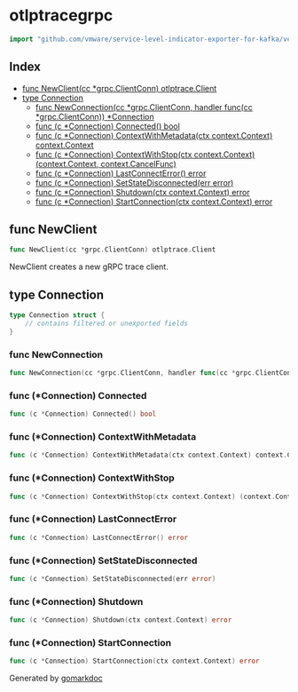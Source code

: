 <!-- Code generated by gomarkdoc. DO NOT EDIT -->

# otlptracegrpc

```go
import "github.com/vmware/service-level-indicator-exporter-for-kafka/vendor/github.com/moby/buildkit/util/tracing/otlptracegrpc"
```

## Index

- [func NewClient(cc *grpc.ClientConn) otlptrace.Client](<#func-newclient>)
- [type Connection](<#type-connection>)
  - [func NewConnection(cc *grpc.ClientConn, handler func(cc *grpc.ClientConn)) *Connection](<#func-newconnection>)
  - [func (c *Connection) Connected() bool](<#func-connection-connected>)
  - [func (c *Connection) ContextWithMetadata(ctx context.Context) context.Context](<#func-connection-contextwithmetadata>)
  - [func (c *Connection) ContextWithStop(ctx context.Context) (context.Context, context.CancelFunc)](<#func-connection-contextwithstop>)
  - [func (c *Connection) LastConnectError() error](<#func-connection-lastconnecterror>)
  - [func (c *Connection) SetStateDisconnected(err error)](<#func-connection-setstatedisconnected>)
  - [func (c *Connection) Shutdown(ctx context.Context) error](<#func-connection-shutdown>)
  - [func (c *Connection) StartConnection(ctx context.Context) error](<#func-connection-startconnection>)


## func NewClient

```go
func NewClient(cc *grpc.ClientConn) otlptrace.Client
```

NewClient creates a new gRPC trace client.

## type Connection

```go
type Connection struct {
    // contains filtered or unexported fields
}
```

### func NewConnection

```go
func NewConnection(cc *grpc.ClientConn, handler func(cc *grpc.ClientConn)) *Connection
```

### func \(\*Connection\) Connected

```go
func (c *Connection) Connected() bool
```

### func \(\*Connection\) ContextWithMetadata

```go
func (c *Connection) ContextWithMetadata(ctx context.Context) context.Context
```

### func \(\*Connection\) ContextWithStop

```go
func (c *Connection) ContextWithStop(ctx context.Context) (context.Context, context.CancelFunc)
```

### func \(\*Connection\) LastConnectError

```go
func (c *Connection) LastConnectError() error
```

### func \(\*Connection\) SetStateDisconnected

```go
func (c *Connection) SetStateDisconnected(err error)
```

### func \(\*Connection\) Shutdown

```go
func (c *Connection) Shutdown(ctx context.Context) error
```

### func \(\*Connection\) StartConnection

```go
func (c *Connection) StartConnection(ctx context.Context) error
```



Generated by [gomarkdoc](<https://github.com/princjef/gomarkdoc>)

